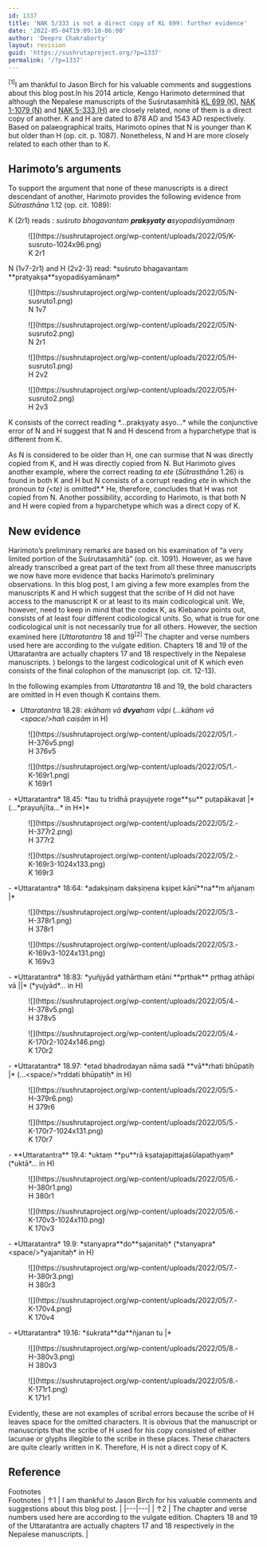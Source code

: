 ```yaml
---
id: 1337
title: 'NAK 5/333 is not a direct copy of KL 699: further evidence'
date: '2022-05-04T19:09:10-06:00'
author: 'Deepro Chakraborty'
layout: revision
guid: 'https://sushrutaproject.org/?p=1337'
permalink: '/?p=1337'
---
```


<span class="footnote_referrer"><a onclick="footnote_moveToReference_1337_863('footnote_plugin_reference_1337_863_1');" onkeypress="footnote_moveToReference_1337_863('footnote_plugin_reference_1337_863_1');" role="button" tabindex="0"><sup class="footnote_plugin_tooltip_text" id="footnote_plugin_tooltip_1337_863_1">\[1\]</sup></a><span class="footnote_tooltip" id="footnote_plugin_tooltip_text_1337_863_1">I am thankful to Jason Birch for his valuable comments and suggestions about this blog post.</span></span><script type="text/javascript"> jQuery('#footnote_plugin_tooltip_1337_863_1').tooltip({ tip: '#footnote_plugin_tooltip_text_1337_863_1', tipClass: 'footnote_tooltip', effect: 'fade', predelay: 0, fadeInSpeed: 200, delay: 400, fadeOutSpeed: 200, position: 'top center', relative: true, offset: [-7, 0], });</script>In his 2014 article, Kengo Harimoto determined that although the Nepalese manuscripts of the Suśrutasaṃhitā [KL 699 (K)](https://www.panditproject.org/entity/102306/manuscript), [NAK 1-1079 (N)](https://www.panditproject.org/entity/104941/manuscript) and [NAK 5-333 (H)](https://www.panditproject.org/entity/102310/manuscript) are closely related, none of them is a direct copy of another.<span class="zp-InText-zp-ID--2579494-SKCEXQ47--wp1337 zp-InText-Citation loading" rel="{ 'pages': '1089', 'items': '{2579494:SKCEXQ47}', 'format': '(%a%, %d%, %p%)', 'brackets': '', 'etal': '', 'separator': '', 'and': '' }"></span> K and H are dated to 878 AD and 1543 AD respectively. Based on palaeographical traits, Harimoto opines that N is younger than K but older than H (op. cit. p. 1087). Nonetheless, N and H are more closely related to each other than to K.

## Harimoto’s arguments

To support the argument that none of these manuscripts is a direct descendant of another, Harimoto provides the following evidence from *Sūtrasthāna* 1.12 (op. cit. 1089):

K (2r1) reads : *suśruto bhagavantam **prakṣyaty a**syopadiśyamānaṃ*

<figure class="wp-block-image size-large">![](https://sushrutaproject.org/wp-content/uploads/2022/05/K-susruto-1024x96.png)<figcaption>K 2r1</figcaption></figure>N (1v7-2r1) and H (2v2-3) read: *suśruto bhagavantam **pratyakṣa**syopadiśyamānaṃ*

<figure class="wp-block-image size-full">![](https://sushrutaproject.org/wp-content/uploads/2022/05/N-susruto1.png)<figcaption>N 1v7</figcaption></figure><figure class="wp-block-image size-full">![](https://sushrutaproject.org/wp-content/uploads/2022/05/N-susruto2.png)<figcaption>N 2r1</figcaption></figure><figure class="wp-block-image size-full">![](https://sushrutaproject.org/wp-content/uploads/2022/05/H-susruto1.png)<figcaption>H 2v2</figcaption></figure><figure class="wp-block-image size-full">![](https://sushrutaproject.org/wp-content/uploads/2022/05/H-susruto2.png)<figcaption>H 2v3</figcaption></figure>K consists of the correct reading *…prakṣyaty asyo…* while the conjunctive error of N and H suggest that N and H descend from a hyparchetype that is different from K.

As N is considered to be older than H, one can surmise that N was directly copied from K, and H was directly copied from N. But Harimoto gives another example, where the correct reading *ta ete* (*Sūtrasthāna* 1.26) is found in both K and H but N consists of a corrupt reading *ete* in which the pronoun *ta (&lt;te)* is omitted*.* He, therefore, concludes that H was not copied from N. Another possibility, according to Harimoto, is that both N and H were copied from a hyparchetype which was a direct copy of K.

## New evidence

Harimoto’s preliminary remarks are based on his examination of “a very limited portion of the Suśrutasaṃhitā” (op. cit. 1091). However, as we have already transcribed a great part of the text from all these three manuscripts we now have more evidence that backs Harimoto’s preliminary observations. In this blog post, I am giving a few more examples from the manuscripts K and H which suggest that the scribe of H did not have access to the manuscript K or at least to its main codicological unit. We, however, need to keep in mind that the codex K, as Klebanov points out, consists of at least four different codicological units.<span class="zp-InText-zp-ID--2579494-7Q9A93U6--wp1337 zp-InText-Citation loading" rel="{ 'pages': '11', 'items': '{2579494:7Q9A93U6}', 'format': '(%a%, %d%, %p%)', 'brackets': '', 'etal': '', 'separator': '', 'and': '' }"></span> So, what is true for one codicological unit is not necessarily true for all others. However, the section examined here (*Uttaratantra* 18 and 19<span class="footnote_referrer"><a onclick="footnote_moveToReference_1337_863('footnote_plugin_reference_1337_863_2');" onkeypress="footnote_moveToReference_1337_863('footnote_plugin_reference_1337_863_2');" role="button" tabindex="0"><sup class="footnote_plugin_tooltip_text" id="footnote_plugin_tooltip_1337_863_2">\[2\]</sup></a><span class="footnote_tooltip" id="footnote_plugin_tooltip_text_1337_863_2"> The chapter and verse numbers used here are according to the vulgate edition. Chapters 18 and 19 of the Uttaratantra are actually chapters 17 and 18 respectively in the Nepalese manuscripts. </span></span><script type="text/javascript"> jQuery('#footnote_plugin_tooltip_1337_863_2').tooltip({ tip: '#footnote_plugin_tooltip_text_1337_863_2', tipClass: 'footnote_tooltip', effect: 'fade', predelay: 0, fadeInSpeed: 200, delay: 400, fadeOutSpeed: 200, position: 'top center', relative: true, offset: [-7, 0], });</script>) belongs to the largest codicological unit of K which even consists of the final colophon of the manuscript (op. cit. 12-13).

In the following examples from *Uttaratantra* 18 and 19, the bold characters are omitted in H even though K contains them.

- *Uttaratantra* 18.28: *ekāhaṃ vā **dvya**ham vāpi* (*…kāham vā &lt;space/&gt;hañ caiṣāṃ* in H)

<figure class="wp-block-image size-full">![](https://sushrutaproject.org/wp-content/uploads/2022/05/1.-H-376v5.png)<figcaption>H 376v5</figcaption></figure><figure class="wp-block-image size-full">![](https://sushrutaproject.org/wp-content/uploads/2022/05/1.-K-169r1.png)<figcaption>K 169r1</figcaption></figure>- *Uttaratantra* 18.45: *tau tu tridhā prayujyete roge**ṣu** puṭapākavat |* (…*prayuñjīta…* in H*)*

<figure class="wp-block-image size-full">![](https://sushrutaproject.org/wp-content/uploads/2022/05/2.-H-377r2.png)<figcaption>H 377r2</figcaption></figure><figure class="wp-block-image size-large">![](https://sushrutaproject.org/wp-content/uploads/2022/05/2.-K-169r3-1024x133.png)<figcaption>K 169r3</figcaption></figure>- *Uttaratantra* 18:64: *adakṣiṇaṃ dakṣiṇena kṣipet kānī**na**m añjanaṃ |*

<figure class="wp-block-image size-full">![](https://sushrutaproject.org/wp-content/uploads/2022/05/3.-H-378r1.png)<figcaption>H 378r1</figcaption></figure><figure class="wp-block-image size-large">![](https://sushrutaproject.org/wp-content/uploads/2022/05/3.-K-169v3-1024x131.png)<figcaption>K 169v3</figcaption></figure>- *Uttaratantra* 18:83: *yuñjyād yathārtham etāni **pṛthak** pṛthag athāpi vā ||* (*yujyād*… in H)

<figure class="wp-block-image size-full">![](https://sushrutaproject.org/wp-content/uploads/2022/05/4.-H-378v5.png)<figcaption>H 378v5</figcaption></figure><figure class="wp-block-image size-large">![](https://sushrutaproject.org/wp-content/uploads/2022/05/4.-K-170r2-1024x146.png)<figcaption>K 170r2</figcaption></figure>- *Uttaratantra* 18.97: *etad bhadrodayan nāma sadā **vā**rhati bhūpatiḥ |* (…&lt;space/&gt;*rddati bhūpatiḥ* in H)

<figure class="wp-block-image size-full">![](https://sushrutaproject.org/wp-content/uploads/2022/05/5.-H-379r6.png)<figcaption>H 379r6</figcaption></figure><figure class="wp-block-image size-large">![](https://sushrutaproject.org/wp-content/uploads/2022/05/5.-K-170r7-1024x131.png)<figcaption>K 170r7</figcaption></figure>- **Uttaratantra** 19.4: *uktaṃ **pu**rā kṣatajapittajaśūlapathyaṃ* (*uktā*… in H)

<figure class="wp-block-image size-full">![](https://sushrutaproject.org/wp-content/uploads/2022/05/6.-H-380r1.png)<figcaption>H 380r1</figcaption></figure><figure class="wp-block-image size-large">![](https://sushrutaproject.org/wp-content/uploads/2022/05/6.-K-170v3-1024x110.png)<figcaption>K 170v3</figcaption></figure>- *Uttaratantra* 19.9: *stanyapra**do**ṣajanitaḥ* (*stanyapra*&lt;space/&gt;*yajanitaḥ* in H)

<figure class="wp-block-image size-full">![](https://sushrutaproject.org/wp-content/uploads/2022/05/7.-H-380r3.png)<figcaption>H 380r3</figcaption></figure><figure class="wp-block-image size-full">![](https://sushrutaproject.org/wp-content/uploads/2022/05/7.-K-170v4.png)<figcaption>K 170v4</figcaption></figure>- *Uttaratantra* 19.16: *śukrata**da**ñjanan tu |*

<figure class="wp-block-image size-full">![](https://sushrutaproject.org/wp-content/uploads/2022/05/8.-H-380v3.png)<figcaption>H 380v3</figcaption></figure><figure class="wp-block-image size-full">![](https://sushrutaproject.org/wp-content/uploads/2022/05/8.-K-171r1.png)<figcaption>K 171r1</figcaption></figure>Evidently, these are not examples of scribal errors because the scribe of H leaves space for the omitted characters. It is obvious that the manuscript or manuscripts that the scribe of H used for his copy consisted of either lacunae or glyphs illegible to the scribe in these places. These characters are quite clearly written in K. Therefore, H is not a direct copy of K.

## Reference

<div class="zp-Zotpress zp-Zotpress-InTextBib wp-block-group zp-Post-1337" id="zp-InTextBib-zotpress-063753e83158d4a3d4469b3f3210e49d"> <span class="ZP_ITEM_KEY" style="display: none;">{2579494:SKCEXQ47};{2579494:7Q9A93U6}</span> <span class="ZP_STYLE" style="display: none;">chicago-author-date</span> <span class="ZP_SORTBY" style="display: none;">default</span> <span class="ZP_ORDER" style="display: none;">asc</span> <span class="ZP_TITLE" style="display: none;"></span> <span class="ZP_SHOWIMAGE" style="display: none;"></span> <span class="ZP_SHOWTAGS" style="display: none;"></span> <span class="ZP_DOWNLOADABLE" style="display: none;"></span> <span class="ZP_NOTES" style="display: none;"></span> <span class="ZP_ABSTRACT" style="display: none;"></span> <span class="ZP_CITEABLE" style="display: none;"></span> <span class="ZP_TARGET" style="display: none;"></span> <span class="ZP_URLWRAP" style="display: none;"></span> <span class="ZP_FORCENUM" style="display: none;">0</span> <span class="ZP_HIGHLIGHT" style="display: none;"></span> <span class="ZP_POSTID" style="display: none;">1337</span><div class="zp-List loading"><div class="zp-SEO-Content"></div></div></div><div class="speaker-mute footnotes_reference_container"><div class="footnote_container_prepare"><span class="footnote_reference_container_label pointer" onclick="footnote_expand_collapse_reference_container_1337_863();" role="button" tabindex="0">Footnotes</span><span class="footnote_reference_container_collapse_button" onclick="footnote_expand_collapse_reference_container_1337_863();" role="button" style="display: none;" tabindex="0">\[<a id="footnote_reference_container_collapse_button_1337_863">+</a>\]</span>

</div><div id="footnote_references_container_1337_863" style="">Footnotes
| <a class="footnote_backlink" id="footnote_plugin_reference_1337_863_1"><span class="footnote_index_arrow">↑</span>1</a> | I am thankful to Jason Birch for his valuable comments and suggestions about this blog post. |
|---|---|
| <a class="footnote_backlink" id="footnote_plugin_reference_1337_863_2"><span class="footnote_index_arrow">↑</span>2</a> | The chapter and verse numbers used here are according to the vulgate edition. Chapters 18 and 19 of the Uttaratantra are actually chapters 17 and 18 respectively in the Nepalese manuscripts. |

 </div></div><script type="text/javascript"> function footnote_expand_reference_container_1337_863() { jQuery('#footnote_references_container_1337_863').show(); jQuery('#footnote_reference_container_collapse_button_1337_863').text('−'); } function footnote_collapse_reference_container_1337_863() { jQuery('#footnote_references_container_1337_863').hide(); jQuery('#footnote_reference_container_collapse_button_1337_863').text('+'); } function footnote_expand_collapse_reference_container_1337_863() { if (jQuery('#footnote_references_container_1337_863').is(':hidden')) { footnote_expand_reference_container_1337_863(); } else { footnote_collapse_reference_container_1337_863(); } } function footnote_moveToReference_1337_863(p_str_TargetID) { footnote_expand_reference_container_1337_863(); var l_obj_Target = jQuery('#' + p_str_TargetID); if (l_obj_Target.length) { jQuery( 'html, body' ).delay( 0 ); jQuery('html, body').animate({ scrollTop: l_obj_Target.offset().top - window.innerHeight * 0.2 }, 380); } } function footnote_moveToAnchor_1337_863(p_str_TargetID) { footnote_expand_reference_container_1337_863(); var l_obj_Target = jQuery('#' + p_str_TargetID); if (l_obj_Target.length) { jQuery( 'html, body' ).delay( 0 ); jQuery('html, body').animate({ scrollTop: l_obj_Target.offset().top - window.innerHeight * 0.2 }, 380); } }</script>